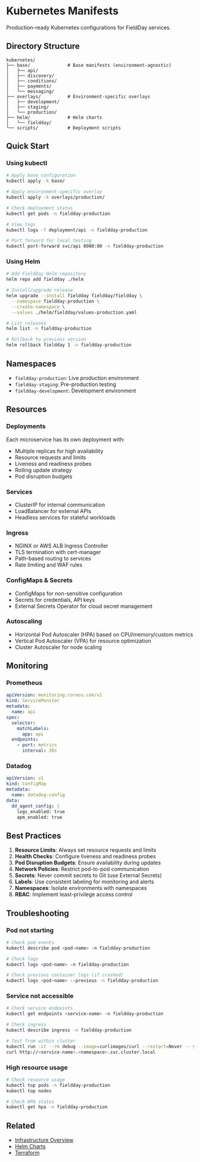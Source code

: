 # Kubernetes Manifests

Production-ready Kubernetes configurations for FieldDay services.

## Directory Structure

```
kubernetes/
├── base/              # Base manifests (environment-agnostic)
│   ├── api/
│   ├── discovery/
│   ├── conditions/
│   ├── payments/
│   └── messaging/
├── overlays/          # Environment-specific overlays
│   ├── development/
│   ├── staging/
│   └── production/
├── helm/              # Helm charts
│   └── fieldday/
└── scripts/           # Deployment scripts
```

## Quick Start

### Using kubectl

```bash
# Apply base configuration
kubectl apply -k base/

# Apply environment-specific overlay
kubectl apply -k overlays/production/

# Check deployment status
kubectl get pods -n fieldday-production

# View logs
kubectl logs -f deployment/api -n fieldday-production

# Port forward for local testing
kubectl port-forward svc/api 8080:80 -n fieldday-production
```

### Using Helm

```bash
# Add FieldDay Helm repository
helm repo add fieldday ./helm

# Install/upgrade release
helm upgrade --install fieldday fieldday/fieldday \
  --namespace fieldday-production \
  --create-namespace \
  --values ./helm/fieldday/values-production.yaml

# List releases
helm list -n fieldday-production

# Rollback to previous version
helm rollback fieldday 1 -n fieldday-production
```

## Namespaces

- `fieldday-production`: Live production environment
- `fieldday-staging`: Pre-production testing
- `fieldday-development`: Development environment

## Resources

### Deployments

Each microservice has its own deployment with:

- Multiple replicas for high availability
- Resource requests and limits
- Liveness and readiness probes
- Rolling update strategy
- Pod disruption budgets

### Services

- ClusterIP for internal communication
- LoadBalancer for external APIs
- Headless services for stateful workloads

### Ingress

- NGINX or AWS ALB Ingress Controller
- TLS termination with cert-manager
- Path-based routing to services
- Rate limiting and WAF rules

### ConfigMaps & Secrets

- ConfigMaps for non-sensitive configuration
- Secrets for credentials, API keys
- External Secrets Operator for cloud secret management

### Autoscaling

- Horizontal Pod Autoscaler (HPA) based on CPU/memory/custom metrics
- Vertical Pod Autoscaler (VPA) for resource optimization
- Cluster Autoscaler for node scaling

## Monitoring

### Prometheus

```yaml
apiVersion: monitoring.coreos.com/v1
kind: ServiceMonitor
metadata:
  name: api
spec:
  selector:
    matchLabels:
      app: api
  endpoints:
    - port: metrics
      interval: 30s
```

### Datadog

```yaml
apiVersion: v1
kind: ConfigMap
metadata:
  name: datadog-config
data:
  dd_agent_config: |
    logs_enabled: true
    apm_enabled: true
```

## Best Practices

1. **Resource Limits**: Always set resource requests and limits
2. **Health Checks**: Configure liveness and readiness probes
3. **Pod Disruption Budgets**: Ensure availability during updates
4. **Network Policies**: Restrict pod-to-pod communication
5. **Secrets**: Never commit secrets to Git (use External Secrets)
6. **Labels**: Use consistent labeling for monitoring and alerts
7. **Namespaces**: Isolate environments with namespaces
8. **RBAC**: Implement least-privilege access control

## Troubleshooting

### Pod not starting

```bash
# Check pod events
kubectl describe pod <pod-name> -n fieldday-production

# Check logs
kubectl logs <pod-name> -n fieldday-production

# Check previous container logs (if crashed)
kubectl logs <pod-name> --previous -n fieldday-production
```

### Service not accessible

```bash
# Check service endpoints
kubectl get endpoints <service-name> -n fieldday-production

# Check ingress
kubectl describe ingress -n fieldday-production

# Test from within cluster
kubectl run -it --rm debug --image=curlimages/curl --restart=Never -- sh
curl http://<service-name>.<namespace>.svc.cluster.local
```

### High resource usage

```bash
# Check resource usage
kubectl top pods -n fieldday-production
kubectl top nodes

# Check HPA status
kubectl get hpa -n fieldday-production
```

## Related

- [Infrastructure Overview](../README.md)
- [Helm Charts](./helm/README.md)
- [Terraform](../terraform/README.md)

